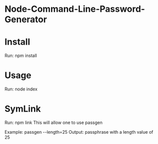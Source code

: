 # Node-Command-Line-Password-Generator

# Install
Run: npm install

# Usage 
Run: node index

# SymLink

Run: npm link 
This will allow one to use passgen

Example: passgen --length=25
Output: passphrase with a length value of 25
